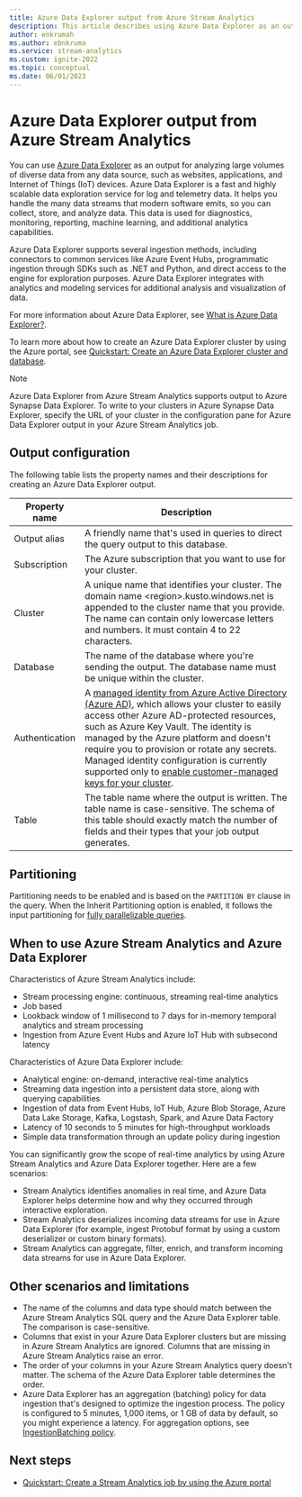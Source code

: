 ```yaml
---
title: Azure Data Explorer output from Azure Stream Analytics 
description: This article describes using Azure Data Explorer as an output for Azure Stream Analytics.
author: enkrumah
ms.author: ebnkruma
ms.service: stream-analytics
ms.custom: ignite-2022
ms.topic: conceptual
ms.date: 06/01/2023
---
```


# Azure Data Explorer output from Azure Stream Analytics

You can use [Azure Data Explorer](https://azure.microsoft.com/services/data-explorer/) as an output for analyzing large volumes of diverse data from any data source, such as websites, applications, and Internet of Things (IoT) devices. Azure Data Explorer is a fast and highly scalable data exploration service for log and telemetry data. It helps you handle the many data streams that modern software emits, so you can collect, store, and analyze data. This data is used for diagnostics, monitoring, reporting, machine learning, and additional analytics capabilities.

Azure Data Explorer supports several ingestion methods, including connectors to common services like Azure Event Hubs, programmatic ingestion through SDKs such as .NET and Python, and direct access to the engine for exploration purposes. Azure Data Explorer integrates with analytics and modeling services for additional analysis and visualization of data.

For more information about Azure Data Explorer, see [What is Azure Data Explorer?](/azure/data-explorer/data-explorer-overview/).

To learn more about how to create an Azure Data Explorer cluster by using the Azure portal, see [Quickstart: Create an Azure Data Explorer cluster and database](/azure/data-explorer/create-cluster-database-portal/).

> [!NOTE]
> Azure Data Explorer from Azure Stream Analytics supports output to Azure Synapse Data Explorer. To write to your clusters in Azure Synapse Data Explorer, specify the URL of your cluster in the configuration pane for Azure Data Explorer output in your Azure Stream Analytics job.

## Output configuration

The following table lists the property names and their descriptions for creating an Azure Data Explorer output.

| Property name | Description |
| --- | --- |
| Output alias |A friendly name that's used in queries to direct the query output to this database. |
| Subscription | The Azure subscription that you want to use for your cluster. |
| Cluster | A unique name that identifies your cluster. The domain name \<region\>.kusto.windows.net is appended to the cluster name that you provide. The name can contain only lowercase letters and numbers. It must contain 4 to 22 characters. |
| Database | The name of the database where you're sending the output. The database name must be unique within the cluster. |
| Authentication | A [managed identity from Azure Active Directory (Azure AD)](../active-directory/managed-identities-azure-resources/overview.md), which allows your cluster to easily access other Azure AD-protected resources, such as Azure Key Vault. The identity is managed by the Azure platform and doesn't require you to provision or rotate any secrets. Managed identity configuration is currently supported only to [enable customer-managed keys for your cluster](/azure/data-explorer/security#customer-managed-keys-with-azure-key-vault/). |
| Table | The table name where the output is written. The table name is case-sensitive. The schema of this table should exactly match the number of fields and their types that your job output generates. |

## Partitioning

Partitioning needs to be enabled and is based on the `PARTITION BY` clause in the query. When the Inherit Partitioning option is enabled, it follows the input partitioning for [fully parallelizable queries](stream-analytics-scale-jobs.md).

## When to use Azure Stream Analytics and Azure Data Explorer

Characteristics of Azure Stream Analytics include:

* Stream processing engine: continuous, streaming real-time analytics
* Job based
* Lookback window of 1 millisecond to 7 days for in-memory temporal analytics and stream processing
* Ingestion from Azure Event Hubs and Azure IoT Hub with subsecond latency

Characteristics of Azure Data Explorer include:

* Analytical engine: on-demand, interactive real-time analytics
* Streaming data ingestion into a persistent data store, along with querying capabilities
* Ingestion of data from Event Hubs, IoT Hub, Azure Blob Storage, Azure Data Lake Storage, Kafka, Logstash, Spark, and Azure Data Factory
* Latency of 10 seconds to 5 minutes for high-throughput workloads
* Simple data transformation through an update policy during ingestion

You can significantly grow the scope of real-time analytics by using Azure Stream Analytics and Azure Data Explorer together. Here are a few scenarios:

* Stream Analytics identifies anomalies in real time, and Azure Data Explorer helps determine how and why they occurred through interactive exploration.
* Stream Analytics deserializes incoming data streams for use in Azure Data Explorer (for example, ingest Protobuf format by using a custom deserializer or custom binary formats).
* Stream Analytics can aggregate, filter, enrich, and transform incoming data streams for use in Azure Data Explorer.

## Other scenarios and limitations

* The name of the columns and data type should match between the Azure Stream Analytics SQL query and the Azure Data Explorer table. The comparison is case-sensitive.
* Columns that exist in your Azure Data Explorer clusters but are missing in Azure Stream Analytics are ignored. Columns that are missing in Azure Stream Analytics raise an error.
* The order of your columns in your Azure Stream Analytics query doesn't matter. The schema of the Azure Data Explorer table determines the order.
* Azure Data Explorer has an aggregation (batching) policy for data ingestion that's designed to optimize the ingestion process. The policy is configured to 5 minutes, 1,000 items, or 1 GB of data by default, so you might experience a latency. For aggregation options, see [IngestionBatching policy](/azure/data-explorer/kusto/management/batchingpolicy).

## Next steps

* [Quickstart: Create a Stream Analytics job by using the Azure portal](stream-analytics-quick-create-portal.md)
